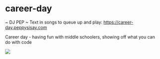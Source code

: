 # career-day

~ DJ PEP ~ Text in songs to queue up and play: https://career-day.peppysisay.com

Career day - having fun with middle schoolers, showing off what you can do with code

![](./demo.gif)
